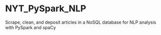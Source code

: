 # NYT_PySpark_NLP
Scrape, clean, and deposit articles in a NoSQL database for NLP analysis with PySpark and spaCy
